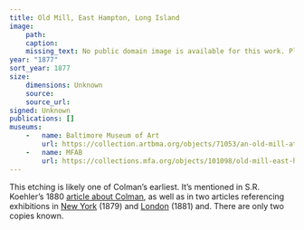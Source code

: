 ```yaml
---
title: Old Mill, East Hampton, Long Island
image:
    path: 
    caption: 
    missing_text: No public domain image is available for this work. Please visit The Baltimore Museum of Art to see it.
year: "1877"
sort_year: 1877
size:
    dimensions: Unknown
    source: 
    source_url: 
signed: Unknown
publications: []
museums: 
    -   name: Baltimore Museum of Art
        url: https://collection.artbma.org/objects/71053/an-old-mill-at-east-hampton-li
    -   name: MFAB
        url: https://collections.mfa.org/objects/101098/old-mill-east-hampton-li
---
```

This etching is likely one of Colman’s earliest. It’s mentioned in S.R. Koehler’s 1880 [article about Colman](https://www.jstor.org/stable/20559686), as well as in two articles referencing exhibitions in [New York](https://www.loc.gov/resource/sn83030313/1879-12-08/ed-1/?sp=6&q=%22samuel+colman%22&r=0.392,0.724,0.316,0.2,0) (1879) and [London](https://www.google.com/books/edition/The_Art_Journal/gxQYV1SDwvMC?gbpv=1) (1881) and. There are only two copies known.